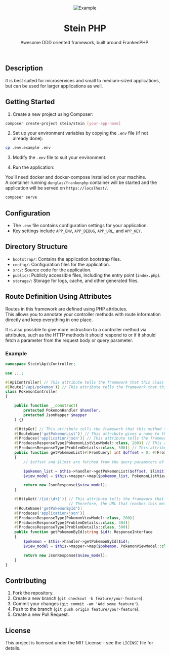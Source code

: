 <p align="center"><img src="https://www.dropbox.com/scl/fi/o1rohkpzh3fyodu3dwr7u/carbon.png?rlkey=grb9c7tco3t008uzlf1pf0byb&raw=1" alt="Example"></p>
<h1 align="center">Stein PHP</h1>
<p align="center">Awesome DDD oriented framework, built around FrankenPHP.</p>
<br/>

## Description

It is best suited for microservices and small to medium-sized applications, but can be used for larger applications as well.

## Getting Started

1. Create a new project using Composer:

```sh
composer create-project stein/stein [your-app-name]
```

2. Set up your environment variables by copying the `.env` file (if not already done):

```sh
cp .env.example .env
```

3. Modify the `.env` file to suit your environment.

4. Run the application:

You'll need docker and docker-compose installed on your machine.  
A container running `dunglas/frankenphp` container will be started and the application will be served on `https://localhost/`.

```sh
composer serve
```

## Configuration

- The `.env` file contains configuration settings for your application.
- Key settings include `APP_ENV`, `APP_DEBUG`, `APP_URL`, and `APP_KEY`.

## Directory Structure

- `bootstrap/`: Contains the application bootstrap files.
- `config/`: Configuration files for the application.
- `src/`: Source code for the application.
- `public/`: Publicly accessible files, including the entry point (`index.php`).
- `storage/`: Storage for logs, cache, and other generated files.

## Route Definition Using Attributes

Routes in this framework are defined using PHP attributes.  
This allows you to annotate your controller methods with route information directly and keep everything in one place.

It is also possible to give more instruction to a controller method via attributes, such as the HTTP methods it should
respond to or if it should fetch a parameter from the request body or query parameter.

### Example

```php
namespace Stein\Api\Controller;

use ...;

#[ApiController] // This attribute tells the framework that this class is a controller.
#[Route('/api/pokemon')] // This attribute tells the framework that this controller is responsible for the /api/pokemon base route.
class PokemonController
{

    public function __construct(
        protected PokemonHandler $handler,
        protected JsonMapper $mapper
    ) {}

    #[HttpGet] // This attribute tells the framework that this method should respond to GET requests.
    #[RouteName('getPokemonList')] // This attribute gives a name to the route.
    #[Produces('application/json')] // This attribute tells the framework that this method produces JSON responses.
    #[ProducesResponseType(PokemonListViewModel::class, 200)] // This attribute tells the framework that this method can return a PokemonListViewModel on success.
    #[ProducesResponseType(ProblemDetails::class, 500)] // This attribute tells the framework that this method can return a ProblemDetails on error.
    public function getPokemonList(#[FromQuery] int $offset = 0, #[FromQuery] int $limit = 20): ResponseInterface
    {
        // $offset and $limit are fetched from the query parameters of the request.

        $pokemon_list = $this->handler->getPokemonList($offset, $limit);
        $view_model = $this->mapper->map($pokemon_list, PokemonListViewModel::class);

        return new JsonResponse($view_model);
    }

    #[HttpGet('/{id:\d+}')] // This attribute tells the framework that this method should respond to GET requests with a numeric id.
                            // Therefore, the URL that reaches this method should be /api/pokemon/{id}.
    #[RouteName('getPokemonById')]
    #[Produces('application/json')]
    #[ProducesResponseType(PokemonViewModel::class, 200)]
    #[ProducesResponseType(ProblemDetails::class, 404)]
    #[ProducesResponseType(ProblemDetails::class, 500)]
    public function getPokemonById(string $id): ResponseInterface
    {
        $pokemon = $this->handler->getPokemonById($id);
        $view_model = $this->mapper->map($pokemon, PokemonViewModel::class);

        return new JsonResponse($view_model);
    }
}
```

## Contributing

1. Fork the repository.
2. Create a new branch (`git checkout -b feature/your-feature`).
3. Commit your changes (`git commit -am 'Add some feature'`).
4. Push to the branch (`git push origin feature/your-feature`).
5. Create a new Pull Request.

## License

This project is licensed under the MIT License - see the `LICENSE` file for details.